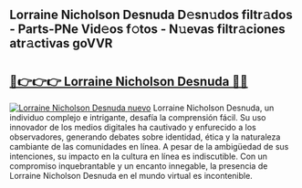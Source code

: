 ## Lorraine Nicholson Desnuda D𝚎sn𝚞dos filtr𝚊dos - Parts-PNe Vid𝚎os f𝚘tos - N𝚞evas filtr𝚊ciones atr𝚊ctivas goVVR

# <h2><a href="http://mbbc32.tromn.icu/?c=Lorraine+Nicholson+Desnuda">🔗👉👉👉 Lorraine Nicholson Desnuda 🔗🔗</a></h2>

[![Lorraine Nicholson Desnuda nuevo](https://i.imgur.com/pEAQMta.gif)](http://mbbc32.tromn.icu/?c=Lorraine+Nicholson+Desnuda)
Lorraine Nicholson Desnuda, un individuo complejo e intrigante, desafía la comprensión fácil. Su uso innovador de los medios digitales ha cautivado y enfurecido a los observadores, generando debates sobre identidad, ética y la naturaleza cambiante de las comunidades en línea. A pesar de la ambigüedad de sus intenciones, su impacto en la cultura en línea es indiscutible. Con un compromiso inquebrantable y un encanto innegable, la presencia de Lorraine Nicholson Desnuda en el mundo virtual es incontenible.

